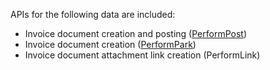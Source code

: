 APIs for the following data are included:

- Invoice document creation and posting ([PerformPost](/BE%2Dterna-SER-Connectors/BE%2Dterna-SER-Connectors-for-Dynamics-365-Finance-and-Operations/DIIA-Connector/DIIA-connector-APIs/API-type:-"perform"))
- Invoice document creation ([PerformPark](/BE%2Dterna-SER-Connectors/BE%2Dterna-SER-Connectors-for-Dynamics-365-Finance-and-Operations/DIIA-Connector/DIIA-connector-APIs/API-type:-"perform"/PerformPark-PerformPost))
- Invoice document attachment link creation (PerformLink)
